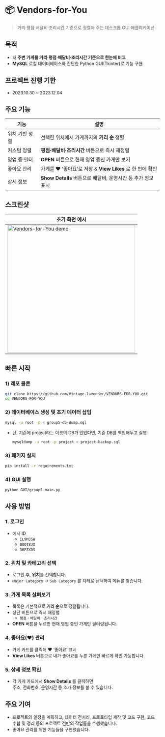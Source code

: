 # 📦 Vendors-for-You
> 거리·평점·배달비·조리시간 기준으로 정렬해 주는 데스크톱 GUI 애플리케이션

## 목적
- **내 주변 가게를 거리·평점·배달비·조리시간 기준으로 한눈에 비교**
- **MySQL** 로컬 데이터베이스와 간단한 Python GUI(Tkinter)로 기능 구현

## 프로젝트 진행 기한
- 2023.10.30 ~ 2023.12.04
  
## 주요 기능
| 기능 | 설명 |
|-----|-----|
| 위치 기반 정렬 | 선택한 위치에서 가게까지의 **거리 순** 정렬 |
| 커스텀 정렬 | **평점·배달비·조리시간** 버튼으로 즉시 재정렬 |
| 영업 중 필터 | **OPEN** 버튼으로 현재 영업 중인 가게만 보기 |
| 좋아요 관리 | 가게를 ♥ ‘좋아요’로 저장 & **View Likes** 로 한 번에 확인 |
| 상세 정보 | **Show Details** 버튼으로 배달비, 운영시간 등 추가 정보 표시 |

## 스크린샷
| 초기 화면 예시 |
|---|
| <img width="415" alt="Vendors-for-You demo" src="https://github.com/Vintage-lavender/VENDORS-FOR-YOU/assets/96819499/6bd3870e-0ca7-48d1-8f12-30143d1afe6e"> |

## 빠른 시작

### 1) 레포 클론
```bash
git clone https://github.com/Vintage-lavender/VENDORS-FOR-YOU.git
cd VENDORS-FOR-YOU
```
### 2) 데이터베이스 생성 및 초기 데이터 삽입
```bash
mysql -u root -p < group5-db-dump.sql
```
- 단, 기존에 project라는 이름의 DB가 있었다면, 기존 DB를 백업해두고 실행
  ```bash
  mysqldump -u root -p project > project-backup.sql
  ```

### 3) 패키지 설치
```bash
pip install -r requirements.txt
```
### 4) GUI 실행
```bash
python GUI/group5-main.py
```

## 사용 방법

### 1. 로그인
- 예시 ID  
  - `IL9MJSW`  
  - `00OT8JX`  
  - `30PZXDS`

### 2. 위치 및 카테고리 선택
- 로그인 후, **위치**를 선택합니다.
- `Major Category` → `Sub Category` 를 차례로 선택하여 메뉴를 찾습니다.

### 3. 가게 목록 살펴보기
- 목록은 기본적으로 **거리 순**으로 정렬됩니다.
- 상단 버튼으로 즉시 재정렬  
  - `평점` · `배달비` · `조리시간`
- **OPEN** 버튼을 누르면 현재 영업 중인 가게만 필터링됩니다.

### 4. 좋아요(♥) 관리
- 가게 카드를 클릭해 ♥ ‘좋아요’ 표시
- **View Likes** 버튼으로 내가 좋아요를 누른 가게만 빠르게 확인 가능합니다.

### 5. 상세 정보 확인
- 각 가게 카드에서 **Show Details** 를 클릭하면  
  주소, 전화번호, 운영시간 등 추가 정보를 볼 수 있습니다.

## 주요 기여
- 프로젝트의 일정을 계획하고, 데이터 전처리, 프로토타입 제작 및 코드 구현, 코드 수합 및 정리 등의 프로젝트 전반의 작업들을 수행했습니다.
- 좋아요 관리를 위한 기능들을 구현했습니다.
